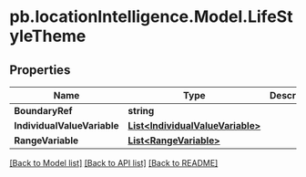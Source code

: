 # pb.locationIntelligence.Model.LifeStyleTheme
## Properties

Name | Type | Description | Notes
------------ | ------------- | ------------- | -------------
**BoundaryRef** | **string** |  | [optional] 
**IndividualValueVariable** | [**List&lt;IndividualValueVariable&gt;**](IndividualValueVariable.md) |  | [optional] 
**RangeVariable** | [**List&lt;RangeVariable&gt;**](RangeVariable.md) |  | [optional] 

[[Back to Model list]](../README.md#documentation-for-models) [[Back to API list]](../README.md#documentation-for-api-endpoints) [[Back to README]](../README.md)

